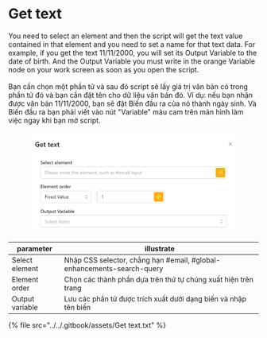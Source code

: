 # Get text

You need to select an element and then the script will get the text value contained in that element and you need to set a name for that text data. For example, if you get the text 11/11/2000, you will set its Output Variable to the date of birth. And the Output Variable you must write in the orange Variable node on your work screen as soon as you open the script.\
\
Bạn cần chọn một phần tử và sau đó script sẽ lấy giá trị văn bản có trong phần tử đó và bạn cần đặt tên cho dữ liệu văn bản đó. Ví dụ: nếu bạn nhận được văn bản 11/11/2000, bạn sẽ đặt Biến đầu ra của nó thành ngày sinh. Và Biến đầu ra bạn phải viết vào nút "Variable" màu cam trên màn hình làm việc ngay khi bạn mở script.

<figure><img src="../../.gitbook/assets/image (20).png" alt=""><figcaption></figcaption></figure>

| parameter       | illustrate                                                             |
| --------------- | ---------------------------------------------------------------------- |
| Select element  | Nhập CSS selector, chằng hạn #email, #global-enhancements-search-query |
| Element order   | Chọn các thành phần dựa trên thứ tự chúng xuất hiện trên trang         |
| Output variable | Lưu các phần tử được trích xuất dưới dạng biến và nhập tên biến        |

{% file src="../../.gitbook/assets/Get text.txt" %}
